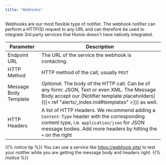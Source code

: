 ```yaml
---
title: "Webhooks"
---
```


Webhooks are our most flexible type of notifier. The webhook notifier can perform a HTTP(S) request to any URL
and can therefore be used to integrate 3rd party services that Humio doesn't have natively integrated.


| Parameter             | Description            |
|-----------------------|-----------------------|
| Endpoint URL          | The URL of the service the webhook is contacting. |
| HTTP Method           | HTTP method of the call, usually `POST` |
| Message Body Template | _Optional_. The body of the HTTP call. Can be of any form: JSON, Text or even XML. The Message Body accept our [Notifier template placeholders]({{< ref "alerts/_index.md#templates" >}}) as well.                      |
| HTTP Headers          | A list of HTTP Headers. We recommend adding a `Content-Type` header with the corresponding content type, i.e. `application/json` for JSON message bodies. Add more headers by hitting the `+` on the right |

{{% notice tip %}}
You can use a service like https://webhook.site/ to test your notifier while you are getting the message body and headers right.
{{% /notice %}}
